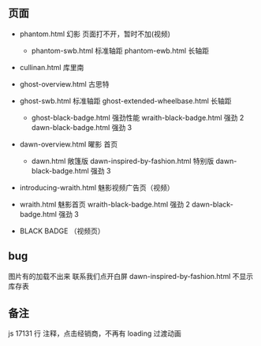 ## 页面

- phantom.html 幻影 页面打不开，暂时不加(视频)

  - phantom-swb.html 标准轴距
    phantom-ewb.html 长轴距

- cullinan.html 库里南

- ghost-overview.html 古思特
- ghost-swb.html 标准轴距
  ghost-extended-wheelbase.html 长轴距
  - ghost-black-badge.html 强劲性能
    wraith-black-badge.html 强劲 2
    dawn-black-badge.html 强劲 3

* dawn-overview.html 曜影 首页

  - dawn.html 敞篷版
    dawn-inspired-by-fashion.html 特别版
    dawn-black-badge.html 强劲 3

* introducing-wraith.html 魅影视频广告页（视频）
* wraith.html 魅影首页
  wraith-black-badge.html 强劲 2
  dawn-black-badge.html 强劲 3

* BLACK BADGE （视频页）

## bug

图片有的加载不出来
联系我们点开白屏
dawn-inspired-by-fashion.html 不显示库存表

## 备注

js 17131 行 注释，点击经销商，不再有 loading 过渡动画
